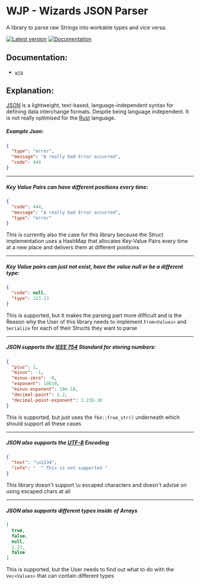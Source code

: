 # WJP - Wizards JSON Parser

A library to parse raw Strings into 
workable types and vice versa.

[![Latest version](https://img.shields.io/badge/crates.io-0.1.1-red)](https://crates.io/crates/wjp)
[![Documentation](https://docs.rs/log/badge.svg)](https://docs.rs/wjp)

## Documentation:

* [`wjp`](https://docs.rs/wjp)

## Explanation:

[JSON](https://datatracker.ietf.org/doc/html/rfc8259) 
is a lightweight, text-based, language-independent syntax for defining data 
interchange formats. Despite being language independent. It is not really optimised
for the [Rust](https://www.rust-lang.org/) language. 

##### Example Json:

```json
{
  "type": "error",
  "message": "A really bad Error occurred",
  "code": 444
}
```

---

##### Key Value Pairs can have different positions every time:

```json
{
  "code": 444,
  "message": "A really bad Error occurred",
  "type": "error"
}
```

This is currently also the case for this library because the Struct implementation uses a 
HashMap that allocates Key-Value Pairs every time at a new place and delivers them at different positions

---

##### Key Value pairs can just not exist, have the value null or be a different type:

```json
{
  "code": null,
  "type": 123.23
}
```

This is supported, but it makes the parsing part more difficult and is the Reason why 
the User of this library needs to implement `From<Values>` and `Serialize` for each of
their Structs they want to parse

---

##### JSON supports the [IEEE 754](https://de.wikipedia.org/wiki/IEEE_754) Standard for storing numbers:

```json
{
  "plus": 1,
  "minus": -1,
  "minus-zero": -0,
  "exponent": 10E10,
  "minus-exponent": 10e-10,
  "decimal-point": 1.2,
  "decimal-point-exponent": 1.23E-10
}
```
This is supported, but just uses the `f64::from_str()` underneath which should support all these cases 

---

##### JSON also supports the [UTF-8](https://datatracker.ietf.org/doc/html/rfc3629) Encoding

```json
{
  "text": "\u1234",
  "info": "  ^ This is not supported "
}
```
This library doesn't support \u escaped characters and doesn't advise on using escaped chars at all


---

##### JSON also supports different types inside of Arrays 

```json
[
  true,
  false,
  null,
  1.23,
  false
]
```
This is supported, but the User needs to find out what to do with
the `Vec<Values>` that can contain different types